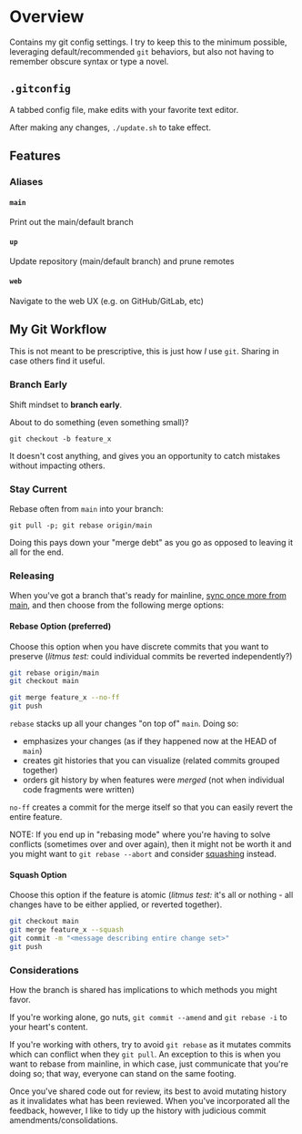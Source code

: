 # Overview

Contains my git config settings.  I try to keep this to the minimum possible, leveraging default/recommended `git` behaviors, but also not having to remember obscure syntax or type a novel.

## `.gitconfig`
A tabbed config file, make edits with your favorite text editor.

After making any changes, `./update.sh` to take effect.

## Features

### Aliases

#### `main`

Print out the main/default branch

#### `up`

Update repository (main/default branch) and prune remotes

#### `web`

Navigate to the web UX (e.g. on GitHub/GitLab, etc)

## My Git Workflow

This is not meant to be prescriptive, this is just how _I_ use `git`.  Sharing in case others find it useful.

### Branch Early

Shift mindset to **branch early**.

About to do something (even something small)?

`git checkout -b feature_x`

It doesn't cost anything, and gives you an opportunity to catch mistakes without impacting others.

### Stay Current

Rebase often from `main` into your branch:

  `git pull -p; git rebase origin/main`

Doing this pays down your "merge debt" as you go as opposed to leaving it all for the end.

### Releasing

When you've got a branch that's ready for mainline, [sync once more from main](#stay-current), and then choose
from the following merge options:

#### Rebase Option (preferred)

Choose this option when you have discrete commits that you want to preserve
(_litmus test:_ could individual commits be reverted independently?)

```sh
git rebase origin/main
git checkout main

git merge feature_x --no-ff
git push
```

`rebase` stacks up all your changes "on top of" `main`.  Doing so:

* emphasizes your changes (as if they happened now at the HEAD of `main`)
* creates git histories that you can visualize (related commits grouped together)
* orders git history by when features were _merged_ (not when individual code fragments were written)

`no-ff` creates a commit for the merge itself so that you can easily revert the entire feature.

NOTE: If you end up in "rebasing mode" where you're having to solve conflicts (sometimes over and over again),
then it might not be worth it and you might want to `git rebase --abort` and consider [squashing](#squash-option) instead.

#### Squash Option

Choose this option if the feature is atomic (_litmus test:_ it's all or nothing - all changes have to be either applied, or reverted together).

```sh
git checkout main
git merge feature_x --squash
git commit -m "<message describing entire change set>"
git push
```

### Considerations

How the branch is shared has implications to which methods you might favor.

If you're working alone, go nuts, `git commit --amend` and `git rebase -i` to your heart's content.

If you're working with others, try to avoid `git rebase` as it mutates commits which can conflict when they `git pull`.  An exception to this is when you want to rebase from mainline, in which case, just communicate that you're doing so; that way, everyone can stand on the same footing.

Once you've shared code out for review, its best to avoid mutating history as it invalidates what has been reviewed.  When you've incorporated all the feedback, however, I like to tidy up the history with judicious commit amendments/consolidations.
